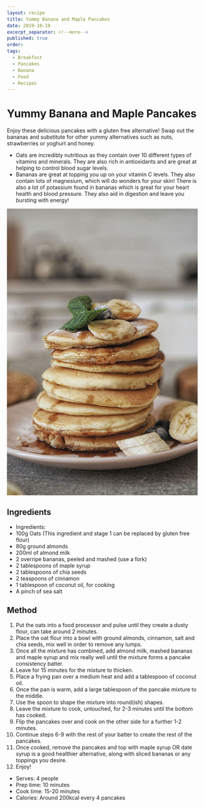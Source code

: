 ```yaml
---
layout: recipe
title: Yummy Banana and Maple Pancakes
date: 2019-10-19
excerpt_separator: <!--more-->
published: true
order:
tags:
  - Breakfast
  - Pancakes
  - Banana
  - Food
  - Recipes
---
```


# Yummy Banana and Maple Pancakes

Enjoy these delicious pancakes with a gluten free alternative! Swap out the bananas and substitute for other yummy alternatives such as nuts, strawberries or yoghurt and honey.

-	Oats are incredibly nutritious as they contain over 10 different types of vitamins and minerals. They are also rich in antioxidants and are great at helping to control blood sugar levels.
-	Bananas are great at topping you up on your vitamin C levels. They also contain lots of magnesium, which will do wonders for your skin! There is also a lot of potassium found in bananas which is great for your heart health and blood pressure. They also aid in digestion and leave you bursting with energy!


<!--more-->

[![Yummy Banana and Maple Pancakes ](/_uploads/bananapancakesupdate.jpg)](/_uploads/bananapancakesupdate.jpg)

## Ingredients

- Ingredients:
- 100g Oats (This ingredient and stage 1 can be replaced by gluten free flour)
- 80g ground almonds
- 200ml of almond milk
- 2 overripe bananas, peeled and mashed (use a fork)
- 2 tablespoons of maple syrup
- 2 tablespoons of chia seeds
- 2 teaspoons of cinnamon
- 1 tablespoon of coconut oil, for cooking
- A pinch of sea salt


## Method

1.	Put the oats into a food processor and pulse until they create a dusty flour, can take around 2 minutes.
2.	Place the oat flour into a bowl with ground almonds, cinnamon, salt and chia seeds, mix well in order to remove any lumps.
3.	Once all the mixture has combined, add almond milk, mashed bananas and maple syrup and mix really well until the mixture forms a pancake consistency batter.
4.	Leave for 15 minutes for the mixture to thicken.
5.	Place a frying pan over a medium heat and add a tablespoon of coconut oil.
6.	Once the pan is warm, add a large tablespoon of the pancake mixture to the middle.
7.	Use the spoon to shape the mixture into round(ish) shapes.
8.	Leave the mixture to cook, untouched, for 2-3 minutes until the bottom has cooked.
9.	Flip the pancakes over and cook on the other side for a further 1-2 minutes.
10.	Continue steps 6-9 with the rest of your batter to create the rest of the pancakes.
11.	Once cooked, remove the pancakes and top with maple syrup OR date syrup is a good healthier alternative, along with sliced bananas or any toppings you desire.
12.	Enjoy!


- Serves: 4 people
- Prep time: 10 minutes
- Cook time: 15-20 minutes
- Calories: Around 200kcal every 4 pancakes
